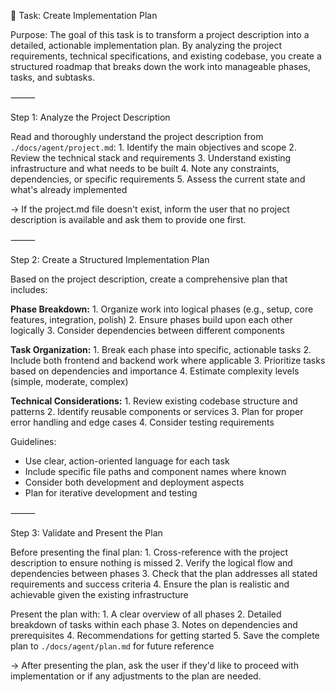 📝 Task: Create Implementation Plan

Purpose:
The goal of this task is to transform a project description into a detailed, actionable implementation plan. By analyzing the project requirements, technical specifications, and existing codebase, you create a structured roadmap that breaks down the work into manageable phases, tasks, and subtasks.

⸻

Step 1: Analyze the Project Description

Read and thoroughly understand the project description from `./docs/agent/project.md`:
	1.	Identify the main objectives and scope
	2.	Review the technical stack and requirements
	3.	Understand existing infrastructure and what needs to be built
	4.	Note any constraints, dependencies, or specific requirements
	5.	Assess the current state and what's already implemented

→ If the project.md file doesn't exist, inform the user that no project description is available and ask them to provide one first.

⸻

Step 2: Create a Structured Implementation Plan

Based on the project description, create a comprehensive plan that includes:

**Phase Breakdown:**
	1.	Organize work into logical phases (e.g., setup, core features, integration, polish)
	2.	Ensure phases build upon each other logically
	3.	Consider dependencies between different components

**Task Organization:**
	1.	Break each phase into specific, actionable tasks
	2.	Include both frontend and backend work where applicable
	3.	Prioritize tasks based on dependencies and importance
	4.	Estimate complexity levels (simple, moderate, complex)

**Technical Considerations:**
	1.	Review existing codebase structure and patterns
	2.	Identify reusable components or services
	3.	Plan for proper error handling and edge cases
	4.	Consider testing requirements

Guidelines:
- Use clear, action-oriented language for each task
- Include specific file paths and component names where known
- Consider both development and deployment aspects
- Plan for iterative development and testing

⸻

Step 3: Validate and Present the Plan

Before presenting the final plan:
	1.	Cross-reference with the project description to ensure nothing is missed
	2.	Verify the logical flow and dependencies between phases
	3.	Check that the plan addresses all stated requirements and success criteria
	4.	Ensure the plan is realistic and achievable given the existing infrastructure

Present the plan with:
	1.	A clear overview of all phases
	2.	Detailed breakdown of tasks within each phase
	3.	Notes on dependencies and prerequisites
	4.	Recommendations for getting started
	5.	Save the complete plan to `./docs/agent/plan.md` for future reference

→ After presenting the plan, ask the user if they'd like to proceed with implementation or if any adjustments to the plan are needed.

